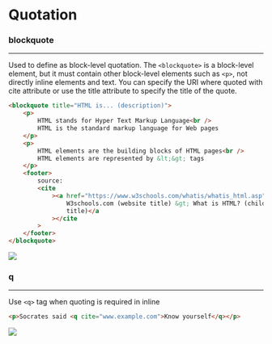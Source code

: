 # Quotation

### blockquote

<hr>

Used to define as block-level quotation. The `<blockquote>` is a block-level element, but it must contain other block-level elements such as `<p>`, not directly inline elements and text. You can specify the URI where quoted with cite attribute or use the title attribute to specify the title of the quote.

```html
<blockquote title="HTML is... (description)">
    <p>
        HTML stands for Hyper Text Markup Language<br />
        HTML is the standard markup language for Web pages
    </p>
    <p>
        HTML elements are the building blocks of HTML pages<br />
        HTML elements are represented by &lt;&gt; tags
    </p>
    <footer>
        source:
        <cite
            ><a href="https://www.w3schools.com/whatis/whatis_html.asp">
                W3schools.com (website title) &gt; What is HTML? (child page
                title)</a
            ></cite
        >
    </footer>
</blockquote>
```

<img src="https://i.postimg.cc/CLsQhLW6/blockquote.png">

### q

<hr>

Use `<q>` tag when quoting is required in inline

```html
<p>Socrates said <q cite="www.example.com">Know yourself</q></p>
```

<img src="https://i.postimg.cc/vHb0Nwc7/q.png">
